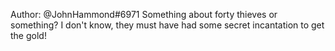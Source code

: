 Author: @JohnHammond#6971
Something about forty thieves or something? I don't know, they must have had some secret incantation to get the gold!
